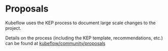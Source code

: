 # Proposals

Kubeflow uses the KEP process to document large scale changes to the project.

Details on the process (including the KEP template, recommendations, etc.) can be found at
[kubeflow/community/proposals](https://github.com/kubeflow/community/blob/master/proposals/README.md)

